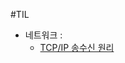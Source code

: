 #TIL

- 네트워크 : 
  * [TCP/IP 송수신 원리](/%EB%84%A4%ED%8A%B8%EC%9B%8C%ED%81%AC/TCP%2CIP%20%EC%86%A1%EC%88%98%EC%8B%A0%20%EC%9B%90%EB%A6%AC.md)